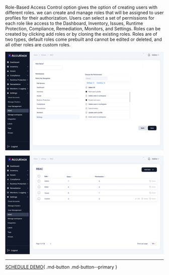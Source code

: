 Role-Based Access Control option gives the option of creating users with different roles. we can create and manage roles that will be assigned to user profiles for their authorization. Users can select a set of permissions for each role like access to the Dashboard, Inventory, Issues, Runtime Protection, Compliance, Remediation, Monitors, and Settings. Roles can be created by clicking add roles or by cloning the existing roles. Roles are of two types, default roles come prebuilt and cannot be edited or deleted, and all other roles are custom roles. 

![](/saas/images/rbac-1.jpg)


![](/saas/images/rbac-2.jpg)

- - - 
[SCHEDULE DEMO](https://www.accuknox.com/contact-us){ .md-button .md-button--primary }